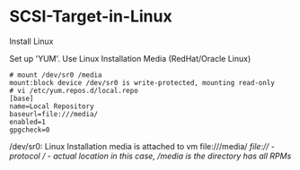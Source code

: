 # SCSI-Target-in-Linux
Install Linux

Set up 'YUM'. Use Linux Installation Media (RedHat/Oracle Linux)
```YUM Setup
# mount /dev/sr0 /media
mount:block device /dev/sr0 is write-protected, mounting read-only
# vi /etc/yum.repos.d/local.repo
[base]
name=Local Repository
baseurl=file:///media/
enabled=1
gpgcheck=0
```
/dev/sr0: Linux Installation media is attached to vm
file:///media/
*file:// - protocol*
*/ - actual location in this case, /media is the directory has all RPMs*

